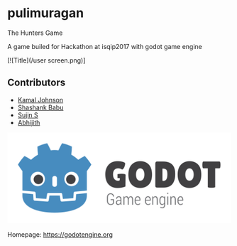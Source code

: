# pulimuragan
The Hunters Game

A game builed for Hackathon at isqip2017 with godot game engine

[![Title](/user screen.png)]

## Contributors

* [Kamal Johnson](https://github.com/kamaljohnson)
* [Shashank Babu](https://github.com/shashank-sj)
* [Sujin S](https://github.com/SujinS)
* [Abhijith](https://github.com/AbhijithKonnayil)

[![Godot Engine logo](/logo.png)](https://godotengine.org)

Homepage: https://godotengine.org
